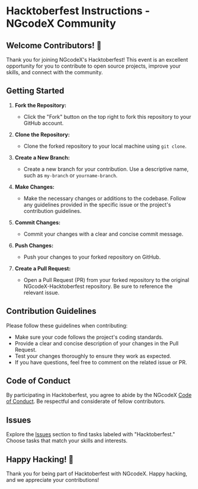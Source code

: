 # Hacktoberfest Instructions - NGcodeX Community

## Welcome Contributors! 🎉

Thank you for joining NGcodeX's Hacktoberfest! This event is an excellent opportunity for you to contribute to open source projects, improve your skills, and connect with the community.

## Getting Started

1. **Fork the Repository:**
   - Click the "Fork" button on the top right to fork this repository to your GitHub account.

2. **Clone the Repository:**
   - Clone the forked repository to your local machine using `git clone`.

3. **Create a New Branch:**
   - Create a new branch for your contribution. Use a descriptive name, such as `my-branch` or `yourname-branch`.

4. **Make Changes:**
   - Make the necessary changes or additions to the codebase. Follow any guidelines provided in the specific issue or the project's contribution guidelines.

5. **Commit Changes:**
   - Commit your changes with a clear and concise commit message.

6. **Push Changes:**
   - Push your changes to your forked repository on GitHub.

7. **Create a Pull Request:**
   - Open a Pull Request (PR) from your forked repository to the original NGcodeX-Hacktoberfest repository. Be sure to reference the relevant issue.

## Contribution Guidelines

Please follow these guidelines when contributing:

- Make sure your code follows the project's coding standards.
- Provide a clear and concise description of your changes in the Pull Request.
- Test your changes thoroughly to ensure they work as expected.
- If you have questions, feel free to comment on the related issue or PR.

## Code of Conduct

By participating in Hacktoberfest, you agree to abide by the NGcodeX [Code of Conduct](CODE_OF_CONDUCT.md). Be respectful and considerate of fellow contributors.

## Issues

Explore the [Issues](../../issues) section to find tasks labeled with "Hacktoberfest." Choose tasks that match your skills and interests.

## Happy Hacking! 🚀

Thank you for being part of Hacktoberfest with NGcodeX. Happy hacking, and we appreciate your contributions!


